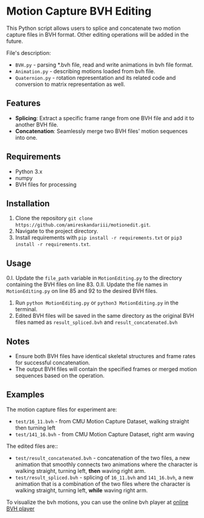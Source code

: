 # Motion Capture BVH Editing

This Python script allows users to splice and concatenate two motion capture files in BVH format. Other editing operations will be added in the future.

File's description:

- `BVH.py` - parsing *.bvh file, read and write animations in bvh file format.
- `Animation.py` - describing motions loaded from bvh file.
- `Quaternion.py` - rotation representation and its related code and conversion to matrix representation as well.

## Features

- **Splicing**: Extract a specific frame range from one BVH file and add it to another BVH file.
- **Concatenation**: Seamlessly merge two BVH files' motion sequences into one.

## Requirements

- Python 3.x
- numpy
- BVH files for processing

## Installation

1. Clone the repository `git clone https://github.com/amireskandariii/motionedit.git`.
2. Navigate to the project directory.
3. Install requirements with `pip install -r requirements.txt` or `pip3 install -r requirements.txt`.

## Usage

0.I. Update the `file_path` variable in `MotionEditing.py` to the directory containing the BVH files on line 83.
0.II. Update the file names in `MotionEditing.py` on line 85 and 92 to the desired BVH files. 
1. Run `python MotionEditing.py` or `python3 MotionEditing.py` in the terminal.
2. Edited BVH files will be saved in the same directory as the original BVH files named as `result_spliced.bvh` and `result_concatenated.bvh`


## Notes

- Ensure both BVH files have identical skeletal structures and frame rates for successful concatenation.
- The output BVH files will contain the specified frames or merged motion sequences based on the operation.


## Examples

The motion capture files for experiment are:
- `test/16_11.bvh` - from CMU Motion Capture Dataset, walking straight then turning left
- `test/141_16.bvh` - from CMU Motion Capture Dataset, right arm waving

The edited files are::
- `test/result_concatenated.bvh` - concatenation of the two files, a new animation that smoothly connects two animations where the character is walking straight, turning left, **then** waving right arm.
- `test/result_spliced.bvh` - splicing of `16_11.bvh` and `141_16.bvh`, a new animation that is a combination of the two files where the character is walking straight, turning left, **while** waving right arm.

To visualize the bvh motions, you can use the online bvh player at
[online BVH player](http://lo-th.github.io/olympe/BVH_player.html)


